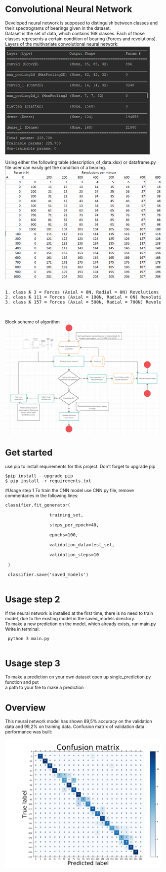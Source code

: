 # Convolutional Neural Network
Developed neural network is supposed to distinguish between
classes and their spectrograms of bearings given in the dataset.  
Dataset is the set of data, which contains 168 classes. Each of
those classes represents a certain condition of bearing (Forces and revolutions).  
Layers of the multivariate convolutional neural network: <br>
<img src="assets/layers.png">

Using either the following table (description_of_data.xlsx) or dataframe.py file
user can easily get the condition of a bearing. <br>
<img src="assets/table.png">  
<br>
<pre>
1. class № 3 = Forces (Axial = 0N, Radial = 0N) Revolutions = 300rpm
2. class № 111 = Forces (Axial = 100N, Radial = 0N) Revolutions = 100rpm
3. class № 157 = Forces (Axial = 500N, Radial = 700N) Revolutions = 700rpm
 
</pre>
<br>
Block scheme of algorithm <br>
<img src="assets/concept_of_nn.png">

# Get started
use pip to install requirements for this project. Don't forget to upgrade pip
<pre>
$pip install --upgrade pip
$ pip install -r requirements.txt
</pre>
#Usage step 1
To train the CNN model use CNN.py file, remove commentaries in the following lines:<br>
<pre>
classifier.fit_generator(<br>
                 training_set,<br>
                 steps_per_epoch=40, <br>
                 epochs=100,<br>
                 validation_data=test_set,<br>
                 validation_steps=10 <br>
 )<br>
 classifier.save('saved_models')
 </pre>
 # Usage step 2
 If the neural network is installed at the first time, there is no need to train
 model, due to the existing model in the saved_models directory. <br>
 To make a new prediction on the model, which already exists, run main.py <br>
 Write in terminal:
 <pre>
 python 3 main.py
 </pre>
 # Usage step 3
   To make a prediction on your own dataset open up single_prediction.py function and put
   <br>a path to your file to make a prediction
 # Overview
 This neural network model has shown 89,5% accuracy on the validation data and 99,2% on training 
 data. Confusion matrix of validation data performance was built:
   
 ![picture](assets/hours.png)
 

